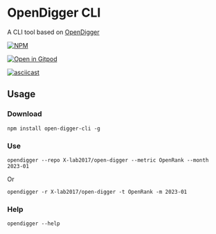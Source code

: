 # OpenDigger CLI

A CLI tool based on [OpenDigger][1]

[![NPM](https://nodei.co/npm/open-digger-cli.png?downloads=true&downloadRank=true&stars=true)][2]

[![Open in Gitpod](https://gitpod.io/button/open-in-gitpod.svg)](https://gitpod.io/#https://github.com/wangrunlin/open-digger-cli)

[![asciicast](https://asciinema.org/a/o2Qtj2eQWJ9bwfBqtq06dxbLJ.svg)][3]

## Usage

### Download

```shell
npm install open-digger-cli -g
```

### Use

```shell
opendigger --repo X-lab2017/open-digger --metric OpenRank --month 2023-01
```

Or

```shell
opendigger -r X-lab2017/open-digger -t OpenRank -m 2023-01
```

### Help

```shell
opendigger --help
```

[1]: https://github.com/X-lab2017/open-digger/
[2]: https://nodei.co/npm/open-digger-cli/
[3]: https://asciinema.org/a/o2Qtj2eQWJ9bwfBqtq06dxbLJ

